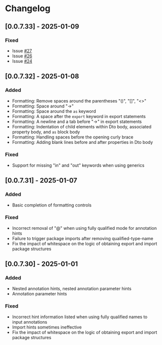 # Changelog

## [0.0.7.33] - 2025-01-09

### Fixed

* Issue [#27](https://github.com/ClearPlume/jimmer-dto/issues/27)
* Issue [#26](https://github.com/ClearPlume/jimmer-dto/issues/26)
* Issue [#24](https://github.com/ClearPlume/jimmer-dto/issues/24)

## [0.0.7.32] - 2025-01-08

### Added

* Formatting: Remove spaces around the parentheses "()", "[]", "<>"
* Formatting: Space around "->"
* Formatting: Space around the `as` keyword
* Formatting: A space after the `export` keyword in export statements
* Formatting: A newline and a tab before "->" in export statements
* Formatting: Indentation of child elements within Dto body, associated property body, and `as` block body
* Formatting: Handling spaces before the opening curly brace
* Formatting: Adding blank lines before and after properties in Dto body

### Fixed

* Support for missing "in" and "out" keywords when using generics

## [0.0.7.31] - 2025-01-07

### Added

* Basic completion of formatting controls

### Fixed

* Incorrect removal of "@" when using fully qualified mode for annotation hints
* Failure to trigger package imports after removing qualified-type-name
* Fix the impact of whitespace on the logic of obtaining export and import package structures

## [0.0.7.30] - 2025-01-01

### Added

* Nested annotation hints, nested annotation parameter hints
* Annotation parameter hints

### Fixed

* Incorrect hint information listed when using fully qualified names to input annotations
* Import hints sometimes ineffective
* Fix the impact of whitespace on the logic of obtaining export and import package structures